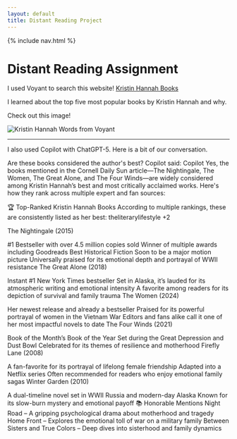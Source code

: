 ```yaml
---
layout: default
title: Distant Reading Project
---
```


{% include nav.html %}


# Distant Reading Assignment 

I used Voyant to search this website! [Kristin Hannah Books](https://www.cornellsun.com/article/2025/02/reading-kristin-hannah)

I learned about the top five most popular books by Kristin Hannah and why.

Check out this image!

![Kristin Hannah Words from Voyant](KristinHannahBooks.png)

---
I also used Copilot with ChatGPT-5. Here is a bit of our conversation.

Are these books considered the author's best?
Copilot said:
Copilot
Yes, the books mentioned in the Cornell Daily Sun article—The Nightingale, The Women, The Great Alone, and The Four Winds—are widely considered among Kristin Hannah’s best and most critically acclaimed works. Here's how they rank across multiple expert and fan sources:

🏆 Top-Ranked Kristin Hannah Books
According to multiple rankings, these are consistently listed as her best:
theliterarylifestyle
+2

The Nightingale (2015)

#1 Bestseller with over 4.5 million copies sold
Winner of multiple awards including Goodreads Best Historical Fiction
Soon to be a major motion picture
Universally praised for its emotional depth and portrayal of WWII resistance
The Great Alone (2018)

Instant #1 New York Times bestseller
Set in Alaska, it’s lauded for its atmospheric writing and emotional intensity
A favorite among readers for its depiction of survival and family trauma
The Women (2024)

Her newest release and already a bestseller
Praised for its powerful portrayal of women in the Vietnam War
Editors and fans alike call it one of her most impactful novels to date
The Four Winds (2021)

Book of the Month’s Book of the Year
Set during the Great Depression and Dust Bowl
Celebrated for its themes of resilience and motherhood
Firefly Lane (2008)

A fan-favorite for its portrayal of lifelong female friendship
Adapted into a Netflix series
Often recommended for readers who enjoy emotional family sagas
Winter Garden (2010)

A dual-timeline novel set in WWII Russia and modern-day Alaska
Known for its slow-burn mystery and emotional payoff
📚 Honorable Mentions
Night Road – A gripping psychological drama about motherhood and tragedy
Home Front – Explores the emotional toll of war on a military family
Between Sisters and True Colors – Deep dives into sisterhood and family dynamics
